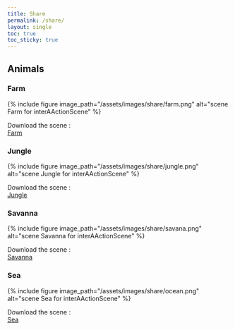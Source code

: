 ```yaml
---
title: Share
permalink: /share/
layout: single
toc: true
toc_sticky: true
---
```


## Animals

### Farm

{% include figure image_path="/assets/images/share/farm.png" alt="scene Farm for interAActionScene" %}

Download the scene : <br>
<a href="../assets/scenesEN/farm.scene" download>
  <i class='fas fa-hand-point-right'></i>
  Farm
</a>

### Jungle

{% include figure image_path="/assets/images/share/jungle.png" alt="scene Jungle for interAActionScene" %}

Download the scene : <br>
<a href="../assets/scenesEN/jungle.scene" download>
  <i class='fas fa-hand-point-right'></i>
  Jungle
</a>

### Savanna

{% include figure image_path="/assets/images/share/savana.png" alt="scene Savanna for interAActionScene" %}

Download the scene : <br>
<a href="../assets/scenesEN/savanna.scene" download>
  <i class='fas fa-hand-point-right'></i>
  Savanna
</a>

### Sea

{% include figure image_path="/assets/images/share/ocean.png" alt="scene Sea for interAActionScene" %}

Download the scene : <br>
<a href="../assets/scenesEN/sea.scene" download>
  <i class='fas fa-hand-point-right'></i>
  Sea
</a>
